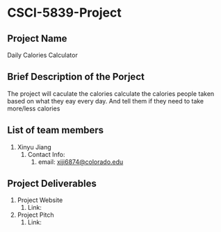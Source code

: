 # CSCI-5839-Project

## Project Name
Daily Calories Calculator 

## Brief Description of the Porject
The project will caculate the calories calculate the calories people taken based on what they eay every day. And tell them if they need to take more/less calories

## List of team members
1. Xinyu Jiang
   1. Contact Info:
      1. email: xiji6874@colorado.edu
   
## Project Deliverables
1. Project Website
   1. Link:
2. Project Pitch
   1. Link:
